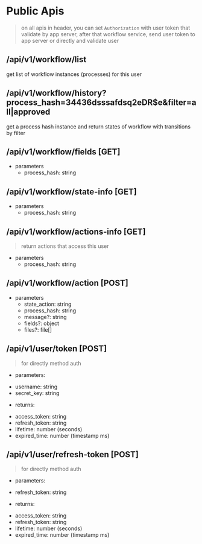 # Public Apis

> on all apis in header, you can set `Authorization` with user token that validate by app server, after that workflow service, send user token to app server or directly and validate user

## /api/v1/workflow/list
get list of workflow instances (processes) for this user

## /api/v1/workflow/history?process_hash=34436dsssafdsq2eDR$e&filter=all|approved
get a process hash instance and return states of workflow with transitions by filter

## /api/v1/workflow/fields [GET]
* parameters
    - process_hash: string

## /api/v1/workflow/state-info [GET]
* parameters
    - process_hash: string

## /api/v1/workflow/actions-info [GET]
> return actions that access this user
* parameters
    - process_hash: string

## /api/v1/workflow/action [POST]
- parameters
    - state_action: string
    - process_hash: string
    - message?: string
    - fields?: object
    - files?: file[]

## /api/v1/user/token [POST]
> for directly method auth
* parameters:
- username: string
- secret_key: string
* returns:
- access_token: string
- refresh_token: string
- lifetime: number (seconds)
- expired_time: number (timestamp ms)
## /api/v1/user/refresh-token [POST]
> for directly method auth
* parameters:
- refresh_token: string
* returns:
- access_token: string
- refresh_token: string
- lifetime: number (seconds)
- expired_time: number (timestamp ms)